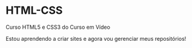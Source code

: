 # HTML-CSS
 Curso HTML5 e CSS3 do Curso em Vídeo

Estou aprendendo a criar sites e agora vou gerenciar meus repositórios!